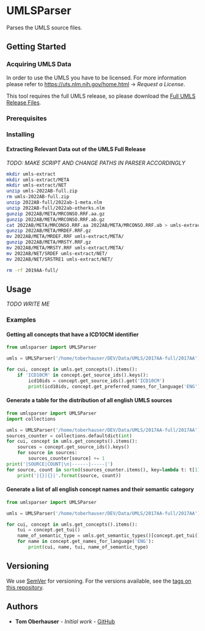 # UMLSParser

Parses the UMLS source files.

## Getting Started

### Acquiring UMLS Data

In order to use the UMLS you have to be licensed.
For more information please refer to https://uts.nlm.nih.gov/home.html -> *Request a License*.

This tool requires the full UMLS release, so please download the [Full UMLS Release Files](https://www.nlm.nih.gov/research/umls/licensedcontent/umlsknowledgesources.html).

### Prerequisites

### Installing

#### Extracting Relevant Data out of the UMLS Full Release

*TODO: MAKE SCRIPT AND CHANGE PATHS IN PARSER ACCORDINGLY*

```bash
mkdir umls-extract
mkdir umls-extract/META
mkdir umls-extract/NET
unzip umls-2022AB-full.zip
rm umls-2022AB-full.zip
unzip 2022AB-full/2022ab-1-meta.nlm
unzip 2022AB-full/2022ab-otherks.nlm
gunzip 2022AB/META/MRCONSO.RRF.aa.gz
gunzip 2022AB/META/MRCONSO.RRF.ab.gz
cat 2022AB/META/MRCONSO.RRF.aa 2022AB/META/MRCONSO.RRF.ab > umls-extract/META/MRCONSO.RRF
gunzip 2022AB/META/MRDEF.RRF.gz
mv 2022AB/META/MRDEF.RRF umls-extract/META/
gunzip 2022AB/META/MRSTY.RRF.gz
mv 2022AB/META/MRSTY.RRF umls-extract/META/
mv 2022AB/NET/SRDEF umls-extract/NET/
mv 2022AB/NET/SRSTRE1 umls-extract/NET/

rm -rf 2019AA-full/
```

## Usage

*TODO WRITE ME*
### Examples

#### Getting all concepts that have a ICD10CM identifier

```python
from umlsparser import UMLSParser

umls = UMLSParser('/home/toberhauser/DEV/Data/UMLS/2017AA-full/2017AA')

for cui, concept in umls.get_concepts().items():
    if 'ICD10CM' in concept.get_source_ids().keys():
        icd10ids = concept.get_source_ids().get('ICD10CM')
        print(icd10ids, concept.get_preferred_names_for_language('ENG')[0])
```

#### Generate a table for the distribution of all english UMLS sources

```python
from umlsparser import UMLSParser
import collections

umls = UMLSParser('/home/toberhauser/DEV/Data/UMLS/2017AA-full/2017AA')
sources_counter = collections.defaultdict(int)
for cui, concept in umls.get_concepts().items():
    sources = concept.get_source_ids().keys()
    for source in sources:
        sources_counter[source] += 1
print('|SOURCE|COUNT|\n|------|-----|')
for source, count in sorted(sources_counter.items(), key=lambda t: t[1], reverse=True):
    print('|{}|{}|'.format(source, count))

```

#### Generate a list of all english concept names and their semantic category

```python
from umlsparser import UMLSParser

umls = UMLSParser('/home/toberhauser/DEV/Data/UMLS/2017AA-full/2017AA')

for cui, concept in umls.get_concepts().items():
    tui = concept.get_tui()
    name_of_semantic_type = umls.get_semantic_types()[concept.get_tui()].get_name()
    for name in concept.get_names_for_language('ENG'):
        print(cui, name, tui, name_of_semantic_type)
```

## Versioning

We use [SemVer](http://semver.org/) for versioning. For the versions available, see the [tags on this repository](https://github.com/DATEXIS/UMLSParser/tags).

## Authors

-   **Tom Oberhauser** - _Initial work_ - [GitHub](https://github.com/devfoo-one/)
